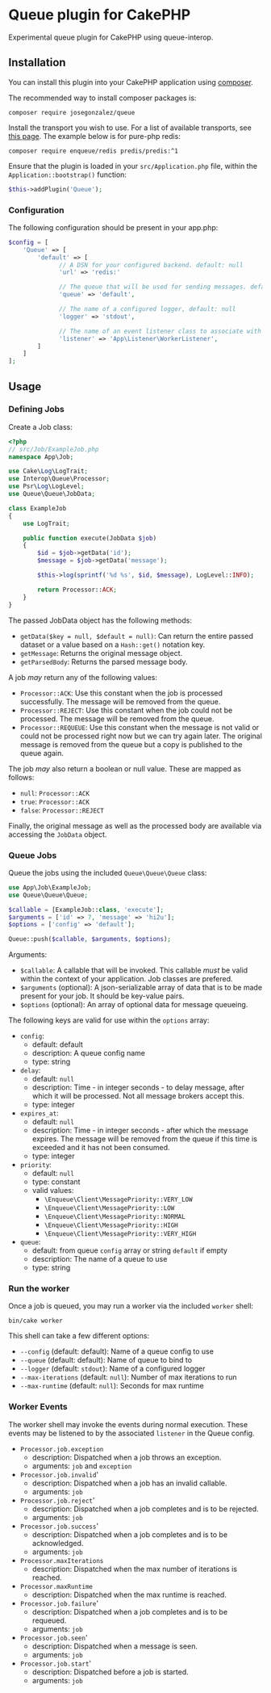 # Queue plugin for CakePHP

Experimental queue plugin for CakePHP using queue-interop.

## Installation

You can install this plugin into your CakePHP application using [composer](https://getcomposer.org).

The recommended way to install composer packages is:

```shell
composer require josegonzalez/queue
```

Install the transport you wish to use. For a list of available transports, see [this page](https://php-enqueue.github.io/transport). The example below is for pure-php redis:

```shell
composer require enqueue/redis predis/predis:^1
```

Ensure that the plugin is loaded in your `src/Application.php` file, within the `Application::bootstrap()` function:

```php
$this->addPlugin('Queue');
```

### Configuration

The following configuration should be present in your app.php:

```php
$config = [
    'Queue' => [
        'default' => [
              // A DSN for your configured backend. default: null
              'url' => 'redis:'

              // The queue that will be used for sending messages. default: default
              'queue' => 'default',

              // The name of a configured logger, default: null
              'logger' => 'stdout',

              // The name of an event listener class to associate with the worker
              'listener' => 'App\Listener\WorkerListener',
        ]
    ]
];
```

## Usage

### Defining Jobs

Create a Job class:

```php
<?php
// src/Job/ExampleJob.php
namespace App\Job;

use Cake\Log\LogTrait;
use Interop\Queue\Processor;
use Psr\Log\LogLevel;
use Queue\Queue\JobData;

class ExampleJob
{
    use LogTrait;

    public function execute(JobData $job)
    {
        $id = $job->getData('id');
        $message = $job->getData('message');

        $this->log(sprintf('%d %s', $id, $message), LogLevel::INFO);

        return Processor::ACK;
    }
}
```

The passed JobData object has the following methods:

- `getData($key = null, $default = null)`: Can return the entire passed dataset or a value based on a `Hash::get()` notation key.
- `getMessage`: Returns the original message object.
- `getParsedBody`: Returns the parsed message body.

A job _may_ return any of the following values:

- `Processor::ACK`: Use this constant when the job is processed successfully. The message will be removed from the queue.
- `Processor::REJECT`: Use this constant when the job could not be processed. The message will be removed from the queue.
- `Processor::REQUEUE`: Use this constant when the message is not valid or could not be processed right now but we can try again later. The original message is removed from the queue but a copy is published to the queue again.

The job _may_ also return a boolean or null value. These are mapped as follows:

- `null`: `Processor::ACK`
- `true`: `Processor::ACK`
- `false`: `Processor::REJECT`

Finally, the original message as well as the processed body are available via accessing the `JobData` object.

### Queue Jobs

Queue the jobs using the included `Queue\Queue\Queue` class:

```php
use App\Job\ExampleJob;
use Queue\Queue\Queue;

$callable = [ExampleJob::class, 'execute'];
$arguments = ['id' => 7, 'message' => 'hi2u'];
$options = ['config' => 'default'];

Queue::push($callable, $arguments, $options);
```

Arguments:
  - `$callable`: A callable that will be invoked. This callable _must_ be valid within the context of your application. Job classes are prefered.
  - `$arguments` (optional): A json-serializable array of data that is to be made present for your job. It should be key-value pairs.
  - `$options` (optional): An array of optional data for message queueing.

The following keys are valid for use within the `options` array:

- `config`:
  - default: default
  - description: A queue config name
  - type: string
- `delay`:
  - default: `null`
  - description: Time - in integer seconds - to delay message, after which it will be processed. Not all message brokers accept this.
  - type: integer
- `expires_at`:
  - default: `null`
  - description: Time - in integer seconds - after which the message expires. The message will be removed from the queue if this time is exceeded and it has not been consumed.
  - type: integer
- `priority`:
  - default: `null`
  - type: constant
  - valid values:
    - `\Enqueue\Client\MessagePriority::VERY_LOW`
    - `\Enqueue\Client\MessagePriority::LOW`
    - `\Enqueue\Client\MessagePriority::NORMAL`
    - `\Enqueue\Client\MessagePriority::HIGH`
    - `\Enqueue\Client\MessagePriority::VERY_HIGH`
- `queue`:
  - default: from queue `config` array or string `default` if empty
  - description: The name of a queue to use
  - type: string  

### Run the worker

Once a job is queued, you may run a worker via the included `worker` shell:

```shell
bin/cake worker
```

This shell can take a few different options:

- `--config` (default: default): Name of a queue config to use
- `--queue` (default: default): Name of queue to bind to
- `--logger` (default: `stdout`): Name of a configured logger
- `--max-iterations` (default: `null`): Number of max iterations to run
- `--max-runtime` (default: `null`): Seconds for max runtime

### Worker Events

The worker shell may invoke the events during normal execution. These events may be listened to by the associated `listener` in the Queue config.

- `Processor.job.exception`
  - description: Dispatched when a job throws an exception.
  - arguments: `job` and `exception`
- `Processor.job.invalid`'
  - description: Dispatched when a job has an invalid callable.
  - arguments: `job`
- `Processor.job.reject`'
  - description: Dispatched when a job completes and is to be rejected.
  - arguments: `job`
- `Processor.job.success`'
  - description: Dispatched when a job completes and is to be acknowledged.
  - arguments: `job`
- `Processor.maxIterations`
  - description: Dispatched when the max number of iterations is reached.
- `Processor.maxRuntime`
  - description: Dispatched when the max runtime is reached.
- `Processor.job.failure`'
  - description: Dispatched when a job completes and is to be requeued.
  - arguments: `job`
- `Processor.job.seen`'
  - description: Dispatched when a message is seen.
  - arguments: `job`
- `Processor.job.start`'
  - description: Dispatched before a job is started.
  - arguments: `job`
